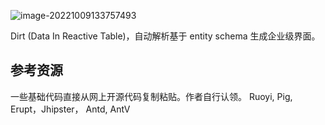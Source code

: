 

![image-20221009133757493](https://zk4bucket.oss-cn-beijing.aliyuncs.com/uPic/image-20221009133757493.png)

Dirt (Data In Reactive Table)，自动解析基于 entity  schema 生成企业级界面。



## 参考资源

一些基础代码直接从网上开源代码复制粘贴。作者自行认领。
Ruoyi, Pig, Erupt，Jhipster， Antd,  AntV
